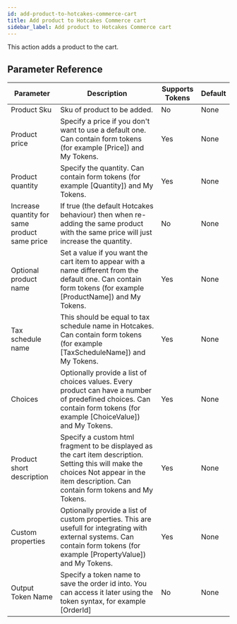 ```yaml
---
id: add-product-to-hotcakes-commerce-cart
title: Add product to Hotcakes Commerce cart
sidebar_label: Add product to Hotcakes Commerce cart
---
```



This action adds a product to the cart.

## Parameter Reference
| Parameter | Description | Supports Tokens | Default |
| -- | -- | -- | -- |
| Product Sku | Sku of product to be added. | No | None |
| Product price | Specify a price if you don't want to use a default one. Can contain form tokens (for example [Price]) and My Tokens. | Yes | None |
| Product quantity | Specify the quantity. Can contain form tokens (for example [Quantity]) and My Tokens. | Yes | None |
| Increase quantity for same product same price | If true (the default Hotcakes behaviour) then when re-adding the same product with the same price will just increase the quantity. | No | None |
| Optional product name | Set a value if you want the cart item to appear with a name different from the default one. Can contain form tokens (for example [ProductName]) and My Tokens. | Yes | None |
| Tax schedule name | This should be equal to tax schedule name in Hotcakes. Can contain form tokens (for example [TaxScheduleName]) and My Tokens. | Yes | None |
| Choices | Optionally provide a list of choices values. Every product can have a number of predefined choices. Can contain form tokens (for example [ChoiceValue]) and My Tokens. | Yes | None |
| Product short description | Specify a custom html fragment to be displayed as the cart item description. Setting this will make the choices Not appear in the item description. Can contain form tokens and My Tokens. | Yes | None |
| Custom properties | Optionally provide a list of custom properties. This are usefull for integrating with external systems. Can contain form tokens (for example [PropertyValue]) and My Tokens. | Yes | None |
| Output Token Name | Specify a token name to save the order id into. You can access it later using the token syntax, for example [OrderId] | No | None |
